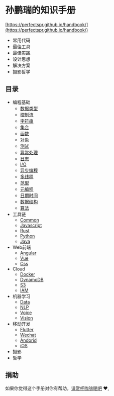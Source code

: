# 孙鹏瑞的知识手册

[https://perfectspr.github.io/handbook/](https://perfectspr.github.io/handbook/)

- 常用代码
- 最佳工具
- 最佳实践
- 设计思想
- 解决方案
- 摄影哲学

## 目录
* 编程基础
  * [数据类型](#type)
  * [控制流](#control)
  * [字符串](#string)
  * [集合](#collection)
  * [函数](#function)
  * [对象](#object)
  * [测试](#testing)
  * [异常处理](#exception)
  * [日志](#log)
  * [I/O](#io)
  * [异步编程](#async)
  * [多线程](#thread)
  * [范型](#generic)
  * [元编程](#meta)
  * [日期时间](#datetime)
  * [数据结构](#type)
  * [算法](#type)
* 工具链
  * [Common](#toolchain)
  * [Javascript](#toolchain_js)
  * [Rust](#toolchain_rs)
  * [Python](#toolchain_py)
  * [Java](#toolchain_java)
* Web前端
  * [Angular](#angular)
  * [Vue](#vue)
  * [Css](#css)
* Cloud
  * [Docker](#docker)
  * [DynamoDB](#aws_dynamodb)
  * [S3](#aws_s3)
  * [IAM](#aws_iam)
* 机器学习
  * [Data](#data)
  * [NLP](#nlp)
  * [Voice](#voice)
  * [Vision](#vision)
* 移动开发
  * [Flutter](#flutter)
  * [Wechat](#wechat)
  * [Andorid](#android)
  * [iOS](#ios)
* 摄影
* 哲学

## 捐助
如果你觉得这个手册对你有帮助，[请赏杯咖啡喝吧](https://gitee.com/perfectspr/donate/blob/master/README.md) :heart:,

